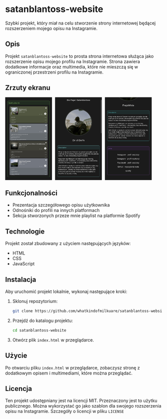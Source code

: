 # satanblantoss-website

Szybki projekt, który miał na celu stworzenie strony internetowej będącej rozszerzeniem mojego opisu na Instagramie.

## Opis

Projekt `satanblantoss-website` to prosta strona internetowa służąca jako rozszerzenie opisu mojego profilu na Instagramie. Strona zawiera dodatkowe informacje oraz multimedia, które nie mieszczą się w ograniczonej przestrzeni profilu na Instagramie.

## Zrzuty ekranu

<p style="display: flex; gap: 10px; ">
<img src="img/screenshot1.JPEG" alt="Alt text" width="150" height="265">
<img src="img/screenshot2.JPEG" alt="Alt text" width="150" height="265">
<img src="img/screenshot3.JPEG" alt="Alt text" width="150" height="265">
</p>

## Funkcjonalności

- Prezentacja szczegółowego opisu użytkownika
- Odnośniki do profili na innych platformach
- Sekcja stworzonych przeze mnie playlist na platformie Spotify

## Technologie

Projekt został zbudowany z użyciem następujących języków:

- HTML
- CSS
- JavaScript

## Instalacja

Aby uruchomić projekt lokalnie, wykonaj następujące kroki:

1. Sklonuj repozytorium:
    ```bash
    git clone https://github.com/whatkindofmilkuare/satanblantoss-website.git
    ```

2. Przejdź do katalogu projektu:
    ```bash
    cd satanblantoss-website
    ```

3. Otwórz plik `index.html` w przeglądarce.

## Użycie

Po otwarciu pliku `index.html` w przeglądarce, zobaczysz stronę z dodatkowym opisem i multimediami, które można przeglądać.

## Licencja

Ten projekt udostępniany jest na licencji MIT. 
Przeznaczony jest to użytku publicznego. Można wykorzystać go jako szablon dla swojego rozszerzenia opisu na Instagramie. Szczegóły o licencji w pliku ```LICENSE```
